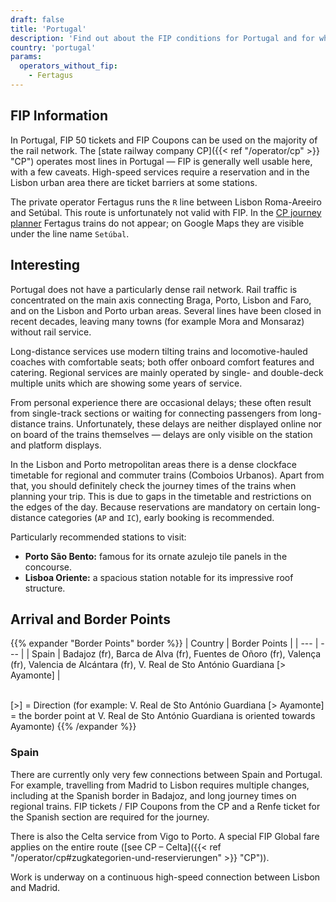 ```yaml
---
draft: false
title: 'Portugal'
description: 'Find out about the FIP conditions for Portugal and for which operators you can benefit from discounts.'
country: 'portugal'
params:
  operators_without_fip:
    - Fertagus
---
```


## FIP Information

In Portugal, FIP 50 tickets and FIP Coupons can be used on the majority of the rail network. The [state railway company CP]({{< ref "/operator/cp" >}} "CP") operates most lines in Portugal — FIP is generally well usable here, with a few caveats. High-speed services require a reservation and in the Lisbon urban area there are ticket barriers at some stations.

The private operator Fertagus runs the `R` line between Lisbon Roma-Areeiro and Setúbal. This route is unfortunately not valid with FIP. In the [CP journey planner](https://www.cp.pt/en) Fertagus trains do not appear; on Google Maps they are visible under the line name `Setúbal`.

## Interesting

Portugal does not have a particularly dense rail network. Rail traffic is concentrated on the main axis connecting Braga, Porto, Lisbon and Faro, and on the Lisbon and Porto urban areas. Several lines have been closed in recent decades, leaving many towns (for example Mora and Monsaraz) without rail service.

Long-distance services use modern tilting trains and locomotive-hauled coaches with comfortable seats; both offer onboard comfort features and catering. Regional services are mainly operated by single- and double-deck multiple units which are showing some years of service.

From personal experience there are occasional delays; these often result from single-track sections or waiting for connecting passengers from long-distance trains. Unfortunately, these delays are neither displayed online nor on board of the trains themselves — delays are only visible on the station and platform displays.

In the Lisbon and Porto metropolitan areas there is a dense clockface timetable for regional and commuter trains (Comboios Urbanos). Apart from that, you should definitely check the journey times of the trains when planning your trip. This is due to gaps in the timetable and restrictions on the edges of the day. Because reservations are mandatory on certain long-distance categories (`AP` and `IC`), early booking is recommended.

Particularly recommended stations to visit:
* **Porto São Bento:** famous for its ornate azulejo tile panels in the concourse.
* **Lisboa Oriente:** a spacious station notable for its impressive roof structure.

## Arrival and Border Points

{{% expander "Border Points" border %}}
| Country | Border Points |
| --- | --- |
| Spain | Badajoz (fr), Barca de Alva (fr), Fuentes de Oñoro (fr), Valença (fr), Valencia de Alcántara (fr), V. Real de Sto António Guardiana [> Ayamonte] |

\
[>] = Direction (for example: V. Real de Sto António Guardiana [> Ayamonte] = the border point at V. Real de Sto António Guardiana is oriented towards Ayamonte)
{{% /expander %}}

### Spain

There are currently only very few connections between Spain and Portugal. For example, travelling from Madrid to Lisbon requires multiple changes, including at the Spanish border in Badajoz, and long journey times on regional trains. FIP tickets / FIP Coupons from the CP and a Renfe ticket for the Spanish section are required for the journey.

There is also the Celta service from Vigo to Porto. A special FIP Global fare applies on the entire route ([see CP – Celta]({{< ref "/operator/cp#zugkategorien-und-reservierungen" >}} "CP")).

Work is underway on a continuous high-speed connection between Lisbon and Madrid.
